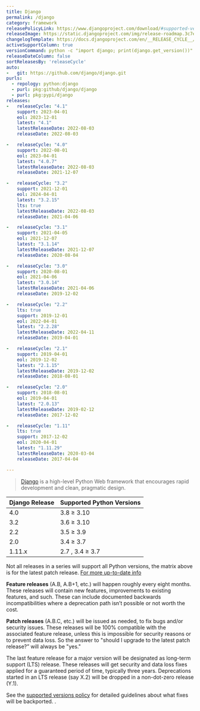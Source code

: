```yaml
---
title: Django
permalink: /django
category: framework
releasePolicyLink: https://www.djangoproject.com/download/#supported-versions
releaseImage: https://static.djangoproject.com/img/release-roadmap.3c7ece4f31b3.png
changelogTemplate: https://docs.djangoproject.com/en/__RELEASE_CYCLE__/releases/__LATEST__/
activeSupportColumn: true
versionCommand: python -c "import django; print(django.get_version())"
releaseDateColumn: false
sortReleasesBy: 'releaseCycle'
auto:
-   git: https://github.com/django/django.git
purls:
  - repology: python:django
  - purl: pkg:github/django/django
  - purl: pkg:pypi/django
releases:
-   releaseCycle: "4.1"
    support: 2023-04-01
    eol: 2023-12-01
    latest: "4.1"
    latestReleaseDate: 2022-08-03
    releaseDate: 2022-08-03

-   releaseCycle: "4.0"
    support: 2022-08-01
    eol: 2023-04-01
    latest: "4.0.7"
    latestReleaseDate: 2022-08-03
    releaseDate: 2021-12-07

-   releaseCycle: "3.2"
    support: 2021-12-01
    eol: 2024-04-01
    latest: "3.2.15"
    lts: true
    latestReleaseDate: 2022-08-03
    releaseDate: 2021-04-06

-   releaseCycle: "3.1"
    support: 2021-04-05
    eol: 2021-12-07
    latest: "3.1.14"
    latestReleaseDate: 2021-12-07
    releaseDate: 2020-08-04

-   releaseCycle: "3.0"
    support: 2020-08-01
    eol: 2021-04-06
    latest: "3.0.14"
    latestReleaseDate: 2021-04-06
    releaseDate: 2019-12-02

-   releaseCycle: "2.2"
    lts: true
    support: 2019-12-01
    eol: 2022-04-01
    latest: "2.2.28"
    latestReleaseDate: 2022-04-11
    releaseDate: 2019-04-01

-   releaseCycle: "2.1"
    support: 2019-04-01
    eol: 2019-12-02
    latest: "2.1.15"
    latestReleaseDate: 2019-12-02
    releaseDate: 2018-08-01

-   releaseCycle: "2.0"
    support: 2018-08-01
    eol: 2019-04-01
    latest: "2.0.13"
    latestReleaseDate: 2019-02-12
    releaseDate: 2017-12-02

-   releaseCycle: "1.11"
    lts: true
    support: 2017-12-02
    eol: 2020-04-01
    latest: "1.11.29"
    latestReleaseDate: 2020-03-04
    releaseDate: 2017-04-04

---
```


> [Django](https://www.djangoproject.com/) is a high-level Python Web framework that encourages rapid development and clean, pragmatic design.

Django Release|Supported Python Versions
--------------|-------------------------
4.0           |3.8 ≥ 3.10
3.2           |3.6 ≥ 3.10
2.2           |3.5 ≥ 3.9
2.0           |3.4 ≥ 3.7
1.11.x        |2.7 , 3.4 ≥ 3.7

Not all releases in a series will support all Python versions, the matrix above is for the latest patch release.
[For more up-to-date info](https://docs.djangoproject.com/en/4.0/faq/install/#what-python-version-can-i-use-with-django)

**Feature releases** (A.B, A.B+1, etc.) will happen roughly every eight months. These releases will contain new features, improvements to existing features, and such. These can include documented backwards incompatibilities where a deprecation path isn’t possible or not worth the cost.

**Patch releases** (A.B.C, etc.) will be issued as needed, to fix bugs and/or security issues. These releases will be 100% compatible with the associated feature release, unless this is impossible for security reasons or to prevent data loss. So the answer to "should I upgrade to the latest patch release?” will always be "yes."

The last feature release for a major version will be designated as long-term support (LTS) release. These releases will get security and data loss fixes applied for a guaranteed period of time, typically three years. Deprecations started in an LTS release (say X.2) will be dropped in a non-dot-zero release (Y.1).

See the [supported versions policy](https://docs.djangoproject.com/en/dev/internals/release-process/#supported-versions) for detailed guidelines about what fixes will be backported.
.
